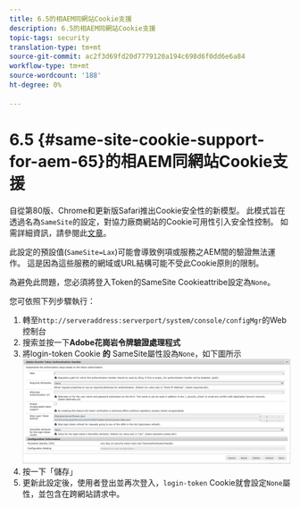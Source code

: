 ```yaml
---
title: 6.5的相AEM同網站Cookie支援
description: 6.5的相AEM同網站Cookie支援
topic-tags: security
translation-type: tm+mt
source-git-commit: ac2f3d69fd20d7779120a194c698d6f0dd6e6a84
workflow-type: tm+mt
source-wordcount: '188'
ht-degree: 0%

---
```



# 6.5 {#same-site-cookie-support-for-aem-65}的相AEM同網站Cookie支援

自從第80版、Chrome和更新版Safari推出Cookie安全性的新模型。 此模式旨在透過名為`SameSite`的設定，對協力廠商網站的Cookie可用性引入安全性控制。 如需詳細資訊，請參閱此[文章](https://web.dev/samesite-cookies-explained/)。

此設定的預設值(`SameSite=Lax`)可能會導致例項或服務之AEM間的驗證無法運作。 這是因為這些服務的網域或URL結構可能不受此Cookie原則的限制。

為避免此問題，您必須將登入Token的SameSite Cookieattribe設定為`None`。

您可依照下列步驟執行：

1. 轉至`http://serveraddress:serverport/system/console/configMgr`的Web控制台
1. 搜索並按一下&#x200B;**Adobe花崗岩令牌驗證處理程式**
1. 將login-token Cookie **的** SameSite屬性設為`None`，如下圖所示
   ![samesite](assets/samesite1.png)
1. 按一下「儲存」
1. 更新此設定後，使用者登出並再次登入，`login-token` Cookie就會設定`None`屬性，並包含在跨網站請求中。
